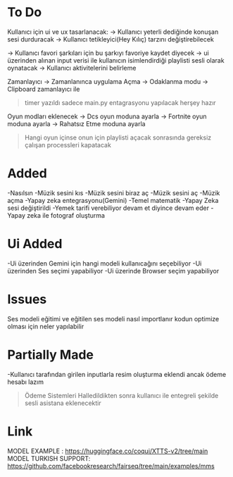 # To Do 
Kullanıcı için ui ve ux tasarlanacak:
-> Kullanıcı yeterli dediğinde konuşan sesi durduracak 
-> Kullanıcı tetikleyici(Hey Kılıç) tarzını değiştirebilecek


-> Kullanıcı favori şarkıları için bu şarkıyı favoriye kaydet diyecek
-> ui üzerinden alınan input verisi ile kullanıcın isimlendirdiği playlisti sesli olarak oynatacak
-> Kullanıcı aktivitelerini belirleme






Zamanlayıcı
-> Zamanlanınca uygulama Açma
-> Odaklanma modu
-> Clipboard zamanlayıcı ile
> timer yazıldı sadece main.py entagrasyonu yapılacak herşey hazır

Oyun modları eklenecek 
-> Dcs oyun moduna ayarla 
-> Fortnite oyun moduna ayarla 
-> Rahatsız Etme moduna ayarla 
>Hangi oyun içinse onun için playlisti açacak sonrasında gereksiz çalışan processleri kapatacak

# Added
-Nasılsın 
-Müzik sesini kıs
-Müzik sesini biraz aç
-Müzik sesini aç
-Müzik açma
-Yapay zeka entegrasyonu(Gemini)
-Temel matematik 
-Yapay Zeka sesi değiştirildi
-Yemek tarifi verebiliyor devam et diyince devam eder 
-Yapay zeka ile fotograf oluşturma

# Ui Added
-Ui üzerinden Gemini için hangi modeli kullanıcağını seçebiliyor
-Ui üzerinden Ses seçimi yapabiliyor 
-Ui üzerinde Browser seçim yapabiliyor


# Issues
Ses modeli eğitimi ve eğitilen ses modeli nasıl importlanır 
kodun optimize olması için neler yapılabilir 






# Partially Made
-Kullanıcı tarafından girilen inputlarla resim oluşturma eklendi ancak ödeme hesabı lazım
>Ödeme Sistemleri Halledildikten sonra kullanıcı ile entegreli şekilde sesli asistana eklenecektir





# Link
MODEL EXAMPLE : https://huggingface.co/coqui/XTTS-v2/tree/main
MODEL TURKISH SUPPORT:    https://github.com/facebookresearch/fairseq/tree/main/examples/mms